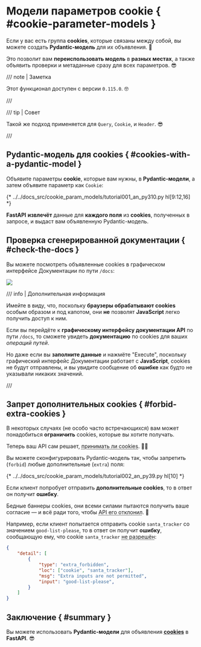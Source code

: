 # Модели параметров cookie { #cookie-parameter-models }

Если у вас есть группа **cookies**, которые связаны между собой, вы можете создать **Pydantic-модель** для их объявления. 🍪

Это позволит вам **переиспользовать модель** в **разных местах**, а также объявить проверки и метаданные сразу для всех параметров. 😎

/// note | Заметка

Этот функционал доступен с версии `0.115.0`. 🤓

///

/// tip | Совет

Такой же подход применяется для `Query`, `Cookie`, и `Header`. 😎

///

## Pydantic-модель для cookies { #cookies-with-a-pydantic-model }

Объявите параметры **cookie**, которые вам нужны, в **Pydantic-модели**, а затем объявите параметр как `Cookie`:

{* ../../docs_src/cookie_param_models/tutorial001_an_py310.py hl[9:12,16] *}

**FastAPI** **извлечёт** данные для **каждого поля** из **cookies**, полученных в запросе, и выдаст вам объявленную Pydantic-модель.

## Проверка сгенерированной документации { #check-the-docs }

Вы можете посмотреть объявленные cookies в графическом интерфейсе Документации по пути `/docs`:

<div class="screenshot">
<img src="/img/tutorial/cookie-param-models/image01.png">
</div>

/// info | Дополнительная информация

Имейте в виду, что, поскольку **браузеры обрабатывают cookies** особым образом и под капотом, они **не** позволят **JavaScript** легко получить доступ к ним.

Если вы перейдёте к **графическому интерфейсу документации API** по пути `/docs`, то сможете увидеть **документацию** по cookies для ваших *операций путей*.

Но даже если вы **заполните данные** и нажмёте "Execute", поскольку графический интерфейс Документации работает с **JavaScript**, cookies не будут отправлены, и вы увидите сообщение об **ошибке** как будто не указывали никаких значений.

///

## Запрет дополнительных cookies { #forbid-extra-cookies }

В некоторых случаях (не особо часто встречающихся) вам может понадобиться **ограничить** cookies, которые вы хотите получать.

Теперь ваш API сам решает, <abbr title="Это шутка, на всякий случай. Это не имеет никакого отношения к согласию на использование cookie, но забавно, что даже API теперь может отклонять несчастные cookies. Съешьте печеньку. 🍪">принимать ли cookies</abbr>. 🤪🍪

Вы можете сконфигурировать Pydantic-модель так, чтобы запретить (`forbid`) любые дополнительные (`extra`) поля:

{* ../../docs_src/cookie_param_models/tutorial002_an_py39.py hl[10] *}

Если клиент попробует отправить **дополнительные cookies**, то в ответ он получит **ошибку**.

Бедные баннеры cookies, они всеми силами пытаются получить ваше согласие — и всё ради того, чтобы <abbr title="Это ещё одна шутка. Не обращайте на меня внимания. Выпейте кофе со своей печенькой. ☕">API его отклонил</abbr>. 🍪

Например, если клиент попытается отправить cookie `santa_tracker` со значением `good-list-please`, то в ответ он получит **ошибку**, сообщающую ему, что cookie `santa_tracker` <abbr title="Санта не одобряет пропажу печенья. 🎅 Ладно, больше никаких шуток про печенье.">не разрешён</abbr>:

```json
{
    "detail": [
        {
            "type": "extra_forbidden",
            "loc": ["cookie", "santa_tracker"],
            "msg": "Extra inputs are not permitted",
            "input": "good-list-please",
        }
    ]
}
```

## Заключение { #summary }

Вы можете использовать **Pydantic-модели** для объявления <abbr title="Съешьте последнюю печеньку, прежде чем уйти. 🍪">**cookies**</abbr> в **FastAPI**. 😎

